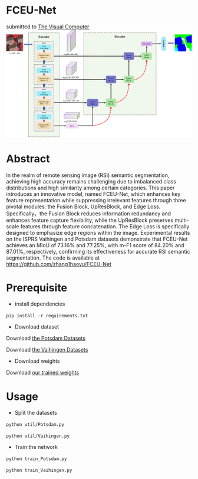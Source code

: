 # FCEU-Net
submitted to [The Visual Computer](https://link.springer.com/journal/371)
![structure](https://github.com/zhang1haoyu/FCEU-Net/blob/main/img/framework.png)

# Abstract
In the realm of remote sensing image (RSI) semantic segmentation, achieving high accuracy remains challenging due to imbalanced class distributions and high similarity among certain categories. This paper introduces an innovative model, named FCEU-Net, which enhances key feature representation while suppressing irrelevant features through three pivotal modules: the Fusion Block, UpResBlock, and Edge Loss. Specifically，the Fusion Block reduces information redundancy and enhances feature capture flexibility, while the UpResBlock preserves multi-scale features through feature concatenation. The Edge Loss is specifically designed to emphasize edge regions within the image. Experimental results on the ISPRS Vaihingen and Potsdam datasets demonstrate that FCEU-Net achieves an MIoU of 73.16% and 77.25%, with m-F1 score of 84.20% and 87.01%, respectively, confirming its effectiveness for accurate RSI semantic segmentation. The code is available at https://github.com/zhang1haoyu/FCEU-Net

# Prerequisite
+ install dependencies
  
`pip install -r requirements.txt`

+ Download dataset

Download [the Potsdam Datasets](https://pan.baidu.com/s/13rdBXUN_ZdelWNlQZ3Y1TQ?pwd=6c3y)

Download [the Vaihingen Datasets](https://pan.baidu.com/s/1EShNi22VfuIu3e6VygMb8g?pwd=3gsr)

+ Download weights

Download [our trained weights](https://github.com/zhang1haoyu/FCEU-Net/blob/main/7713%20ours.pth)

# Usage
+ Split the datasets

`python util/Potsdam.py`

`python util/Vaihingen.py`

+ Train the network

`python train_Potsdam.py`

`python train_Vaihingen.py`
